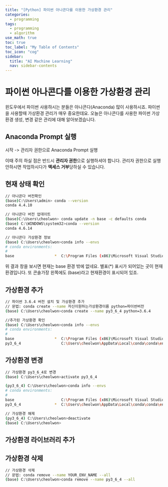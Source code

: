 ```yaml
---
title: "[Python] 파이썬 아나콘다를 이용한 가상환경 관리" 
categories:
  - programming
tags:
  - programming
  - algorithm
use_math: true
toc: true
toc_label: "My Table of Contents"
toc_icon: "cog"
sidebar:
  title: "AI Machine Learning"
  nav: sidebar-contents
---
```


# 파이썬 아나콘다를 이용한 가상환경 관리

윈도우에서 파이썬 사용하시는 분들은 아나콘다(Anaconda) 많이 사용하시죠. 
파이썬을 사용할때 가상환경 관리가 매우 중요한데요. 
오늘은 아나콘다를 사용한 파이썬 가상환경 생성, 변경 같은 관리에 대해 알아보겠습니다. 

## Anaconda Prompt 실행


시작 -> 관리자 권한으로 Anaconda Prompt 실행

이때 주의 하실 점은 반드시 **관리자 권한**으로 실행하셔야 합니다. 
관리자 권한으로 실행 안하시면 작업하시다가 **액세스 거부**당하실 수 있습니다. 


## 현재 상태 확인 

```bash
// 아나콘다 버전확인
(base)C:\Users\admin> conda --version
conda 4.4.10

// 아나콘다 버전 업데이트
(base)C:\Users\cheolwon> conda update -n base -c defaults conda
(base) C:\WINDOWS\system32>conda --version
conda 4.6.14

// 아나콘다 가상환경 정보
(base) C:\Users\cheolwon>conda info --envs
# conda environments:
#
base                  *  C:\Program Files (x86)\Microsoft Visual Studio\Shared\Anaconda3_64
```
위 결과 창을 보시면 현재는 base 환경 밖에 없네요. 별표(\*) 표시가 되어있는 곳이 현재 환경입니다. 
또 콘솔가장 왼쪽에도 (base)라고 현재환경이 표시되어 있죠. 

## 가상환경 추가

```bash
// 파이썬 3.6.4 버전 설치 및 가상환경 추가
// 문법: conda create --name 자신이원하는가상환경이름 python=파이썬버전
(base) C:\Users\cheolwon>conda create --name py3_6_4 python=3.6.4

//추가된 가상환경 확인
(base) C:\Users\cheolwon>conda info --envs
# conda environments:
#
base                  *  C:\Program Files (x86)\Microsoft Visual Studio\Shared\Anaconda3_64
py3_6_4                  C:\Users\cheolwon\AppData\Local\conda\conda\envs\py3_6_4

```

## 가상환경 변경

```bash
// 가상환경 py3_6_4로 변경
(base) C:\Users\cheolwon>activate py3_6_4

(py3_6_4) C:\Users\cheolwon>conda info --envs
# conda environments:
#
base                     C:\Program Files (x86)\Microsoft Visual Studio\Shared\Anaconda3_64
py3_6_4               *  C:\Users\cheolwon\AppData\Local\conda\conda\envs\py3_6_4

// 가상환경 해제
(py3_6_4) C:\Users\cheolwon>deactivate
(base) C:\Users\cheolwon>
```

## 가상환경 라이브러리 추가

## 가상환경 삭제

```bash
// 가상환경 삭제
// 문법: conda remove --name YOUR_ENV_NAME --all
(base) C:\Users\cheolwon>conda remove --name py3_6_4 --all
```
